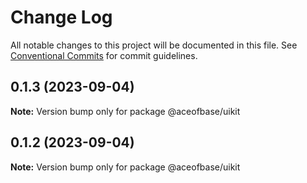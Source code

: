 # Change Log

All notable changes to this project will be documented in this file.
See [Conventional Commits](https://conventionalcommits.org) for commit guidelines.

## 0.1.3 (2023-09-04)

**Note:** Version bump only for package @aceofbase/uikit





## 0.1.2 (2023-09-04)

**Note:** Version bump only for package @aceofbase/uikit
